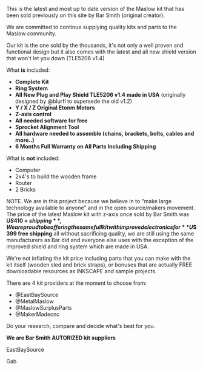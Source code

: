 This is the latest and most up to date version of the Maslow kit that has been sold previously on this site by Bar Smith (original creator).

We are committed to continue supplying quality kits and parts to the Maslow community.

Our kit is the one sold by the thousands, it's not only a well proven and functional design but it also comes with the latest and all new shield version that won't let you down (TLE5206 v1.4) 

What **is** included:

- **Complete Kit**
- **Ring System**
- **All New Plug and Play Shield TLE5206 v1.4 made in USA** (originally designed by @blurfl to supersede the old v1.2)
- **Y / X / Z Original Etonm Motors**
- **Z-axis control**
- **All needed software for free**
- **Sprocket Alignment Tool**
- **All hardware needed to assemble (chains, brackets, bolts, cables and more..)**
- **6 Months Full Warranty on All Parts Including Shipping**

What is **not** included:

- Computer
- 2x4's to build the wooden frame
- Router
- 2 Bricks


NOTE. We are in this project because we believe in to "make large technology available to anyone" and in the open source/makers movement.
The price of the latest Maslow kit with z-axis once sold by Bar Smith was **U$S 410 + shipping**, We are proud to be offering the same full kit with improved electronics for **U$S 399 free shipping** all without sacrificing quality, we are still using the same manufacturers as Bar did and everyone else uses with the exception of the improved shield and ring system which are made in USA.

We're not inflating the kit price including parts that you can make with the kit itself (wooden sled and brick straps), or bonuses that are actually FREE downloadable resources as INKSCAPE and sample projects.


There are 4 kit providers at the moment to choose from:

- @EastBaySource
- @MetalMaslow
- @MaslowSurplusParts
- @MakerMadecnc

Do your research, compare and decide what's best for you.

**We are Bar Smith AUTORIZED kit suppliers**

EastBaySource

Gab

